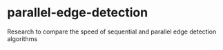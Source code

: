 # parallel-edge-detection
Research to compare the speed of sequential and parallel edge detection algorithms
